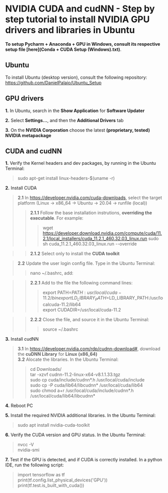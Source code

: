 # NVIDIA CUDA and cudNN - Step by step tutorial to install NVIDIA GPU drivers and libraries in Ubuntu  
**To setup Pycharm + Anaconda + GPU in Windows, consult its respective setup file [here](Conda + CUDA Setup (Windows).txt)**.

## Ubuntu 

To install Ubuntu (desktop version), consult the following repository:  
https://github.com/DanielPalaio/Ubuntu_Setup  

## GPU drivers

**1.** In Ubuntu, search in the **Show Application** for **Software Updater** 
   
**2.** Select **Settings...**, and then the **Additional Drivers** tab

**3.** On the **NVIDIA Corporation** choose the latest **(proprietary, tested) NVIDIA metapackage**  

## CUDA and cudNN

**1.** Verify the Kernel headers and dev packages, by running in the Ubuntu Terminal:  
> sudo apt-get install linux-headers-$(uname -r)  

**2.** Install CUDA  
> **2.1** In https://developer.nvidia.com/cuda-downloads, select the target platform (Linux -> x86_64 -> Ubuntu -> 20.04 -> runfile (local)) 
>> **2.1.1** Follow the base installation instrutions, **overriding the executable**. For example:
>>> wget https://developer.download.nvidia.com/compute/cuda/11.2.1/local_installers/cuda_11.2.1_460.32.03_linux.run
>>> sudo sh cuda_11.2.1_460.32.03_linux.run --override  

>> **2.1.2** Select only to install the **CUDA toolkit**   

> **2.2** Update the user login config file. Type in the Ubuntu Terminal:  
>> nano ~/.bashrc, add:  

>> **2.2.1** Add to the file the following command lines:  
>>> export PATH=$PATH:usr/local/cuda-11.2/bin  
>>> export LD_LIBRARY_PATH=$LD_LIBRARY_PATH:/usr/localcuda-11.2/lib64  
>>> export CUDADIR=/usr/local/cuda-11.2  

>> **2.2.2** Close the file, and source it in the Ubuntu Terminal:  
>>> source ~/.bashrc  

**3.** Install cudNN  
> **3.1** In https://developer.nvidia.com/rdp/cudnn-download#, download the **cuDNN Library** for **Linux (x86_64)**  
> **3.2** Alocate the libraries. In the Ubuntu Terminal:  
>> cd Downloads/  
>> tar -xzvf cudnn-11.2-linux-x64-v8.1.1.33.tgz  
>> sudo cp cuda/include/cudnn*.h /usr/local/cuda/include  
>> sudo cp -P cuda/lib64/libcudnn* /usr/local/cuda/lib64   
>> sudo chmod a+r /usr/local/cuda/include/cudnn*.h /usr/local/cuda/lib64/libcudnn*  

**4.** Reboot PC  

**5.** Install the required NVIDIA additional libraries. In the Ubuntu Terminal:  
> sudo apt install nvidia-cuda-toolkit  

**6.** Verify the CUDA version and GPU status. In the Ubuntu Terminal:  
> nvcc -V  
> nvidia-smi  

**7.** Test if the GPU is detected, and if CUDA is correctly installed. In a python IDE, run the following script:
> import tensorflow as tf  
> print(tf.config.list_physical_devices('GPU'))  
> print(tf.test.is_built_with_cuda())  


  
	

